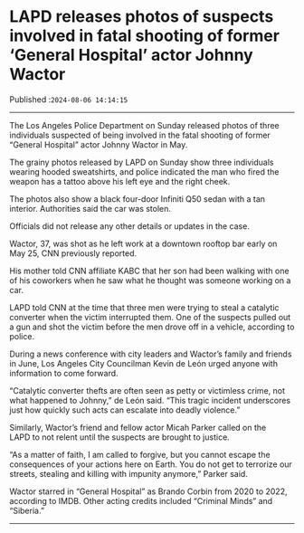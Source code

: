# LAPD releases photos of suspects involved in fatal shooting of former ‘General Hospital’ actor Johnny Wactor

Published :`2024-08-06 14:14:15`

---

The Los Angeles Police Department on Sunday released photos of three individuals suspected of being involved in the fatal shooting of former “General Hospital” actor Johnny Wactor in May.

The grainy photos released by LAPD on Sunday show three individuals wearing hooded sweatshirts, and police indicated the man who fired the weapon has a tattoo above his left eye and the right cheek.

The photos also show a black four-door Infiniti Q50 sedan with a tan interior. Authorities said the car was stolen.

Officials did not release any other details or updates in the case.

Wactor, 37, was shot as he left work at a downtown rooftop bar early on May 25, CNN previously reported.

His mother told CNN affiliate KABC that her son had been walking with one of his coworkers when he saw what he thought was someone working on a car.

LAPD told CNN at the time that three men were trying to steal a catalytic converter when the victim interrupted them. One of the suspects pulled out a gun and shot the victim before the men drove off in a vehicle, according to police.

During a news conference with city leaders and Wactor’s family and friends in June, Los Angeles City Councilman Kevin de León urged anyone with information to come forward.

“Catalytic converter thefts are often seen as petty or victimless crime, not what happened to Johnny,” de León said. “This tragic incident underscores just how quickly such acts can escalate into deadly violence.”

Similarly, Wactor’s friend and fellow actor Micah Parker called on the LAPD to not relent until the suspects are brought to justice.

“As a matter of faith, I am called to forgive, but you cannot escape the consequences of your actions here on Earth. You do not get to terrorize our streets, stealing and killing with impunity anymore,” Parker said.

Wactor starred in “General Hospital” as Brando Corbin from 2020 to 2022, according to IMDB. Other acting credits included “Criminal Minds” and “Siberia.”

---

